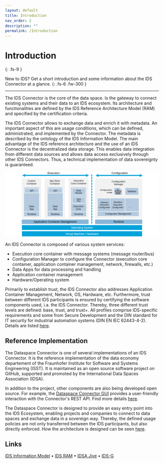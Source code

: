 ```yaml
---
layout: default
title: Introduction
nav_order: 2
description: ""
permalink: /Introduction
---
```


# Introduction
{: .fs-9 }

New to IDS? Get a short introduction and some information about the IDS Connector at a glance.
{: .fs-6 .fw-300 }

---

The IDS Connector is the core of the data space. Is the gateway to connect existing systems and
their data to an IDS ecosystem. Its architecture and functionalities are defined by the IDS
Reference Architecture Model (RAM) and specified by the certification criteria.

The IDS Connector allows to exchange data and enrich it with metadata. An important aspect of this
are usage conditions, which can be defined, administrated, and implemented by the Connector. The
metadata is described by the ontology of the IDS Information Model. The main advantage of the IDS
reference architecture and the use of an IDS Connector is the decentralized data storage. This
enables data integration from different data sources and allows data access exclusively through
other IDS Connectors. Thus, a technical implementation of data sovereignty is guaranteed.

![RAM Connector Architecture](../assets/images/ram_architecture.png)

An IDS Connector is composed of various system services:
* Execution core container with message systems (message router/bus)
* Configuration Manager to configure the Connector (execution core container, application container
  management, network, firewalls, etc.)
* Data Apps for data processing and handling
* Application container management
* Hardware/Operating system

Primarily to establish trust, the IDS Connector also addresses Application Container Management,
Network, OS, Hardware, etc. Furthermore, trust between different IDS participants is ensured by
certifying the software components used, i.a. the IDS Connector. Thereby, three different trust
levels are defined: base, trust, and trust+. All profiles comprise IDS-specific requirements and
some from Secure Development and the DIN standard for IT security for industrial automation systems
(DIN EN IEC 62443-4-2). Details are listed [here](roadmap/concept.md).

## Reference Implementation

The Dataspace Connector is one of several implementations of an IDS Connector. It is the reference
implementation of the data economy departement of the Fraunhofer Institute for Software and Systems
Engineering (ISST). It is maintained as an open source software project on GitHub, supported and
promoted by the International Data Spaces Association (IDSA).

In addition to the project, other components are also being developed open source. For example, the
[Dataspace Connector GUI](https://github.com/International-Data-Spaces-Association/DataspaceConnectorUI)
provides a user-friendly interaction with the Connector's REST API. Find more details [here](features.md#libraries).

The Dataspace Connector is designed to provide an easy entry point into the IDS Ecosystem, enabling
projects and companies to connect to data spaces and exchange data in a sovereign way. Thereby, the
defined usage policies are not only transferred between the IDS participants, but also directly
enforced. How the architecture is designed can be seen [here](documentation/architecture.md).


## Links

[IDS Information Model](https://international-data-spaces-association.github.io/InformationModel/docs/index.html) •
[IDS RAM](https://internationaldataspaces.org/use/reference-architecture/) •
[IDSA Jive](https://internationaldataspaces.org/make/communities/) •
[IDS-G](https://github.com/International-Data-Spaces-Association/IDS-G)
